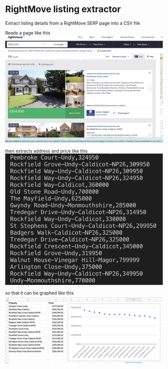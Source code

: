 # RightMove listing extractor

Extract listing details from a RightMove SERP page into a CSV file

Reads a page like this
![](/screenshots/rightmove.png)

then extracts address and price like this
![](/screenshots/output.png)

so that it can be graphed like this
![](/screenshots/chart.png)
